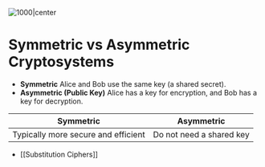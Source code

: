 ![1000|center](shannnon-communiocation-model.excalidraw)
# Symmetric vs Asymmetric Cryptosystems
- **Symmetric**
	Alice and Bob use the same key (a shared secret).
- **Asymmetric (Public Key)**
	Alice has a key for encryption, and Bob has a key for decryption.

| **Symmetric**                       | **Asymmetric**           |
| ----------------------------------- | ------------------------ |
| Typically more secure and efficient | Do not need a shared key |

- [[Substitution Ciphers]]